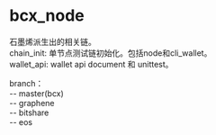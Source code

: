 # bcx_node

石墨烯派生出的相关链。  
chain_init: 单节点测试链初始化。包括node和cli_wallet。    
wallet_api: wallet api document 和 unittest。    

branch：   
 -- master(bcx)  
 -- graphene    
 -- bitshare    
 -- eos      

 
 
 
